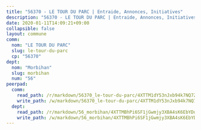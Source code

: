 ```yaml
---
title: "56370 - LE TOUR DU PARC | Entraide, Annonces, Initiatives"
description: "56370 - LE TOUR DU PARC | Entraide, Annonces, Initiatives"
date: 2020-01-11T14:09:21+09:00
collapsible: false
layout: commune
comm:
  nom: "LE TOUR DU PARC"
  slug: le-tour-du-parc
  cp: "56370"
dept:
  nom: "Morbihan"
  slug: morbihan
  num: "56"
peerpad:
  comm:
    read_path: /r/markdown/56370_le-tour-du-parc/4XTTM1dY53nJxb94k7NQ7ZeRQhNpGevCZMN2SQ2vxQYWkYATR
    write_path: /w/markdown/56370_le-tour-du-parc/4XTTM1dY53nJxb94k7NQ7ZeRQhNpGevCZMN2SQ2vxQYWkYATR-K3TgUTc2Wkan3gzVGsNRgWaYaEByTEbF96dUShL4SBoaWGy4qtiraTjAxvKLfjsFmNwuN5fqywg3zAeCVVC1aWN6Nt1Qdz39BAa1QD1wipD864mEjmEFJDbL94NyxEivUPy1g3DH
  dept:
    read_path: /r/markdown/56_morbihan/4XTTMBhPi6SF1jGwmjy3XBA4sK6EbYDun44EYwF3irZ7aBa5U
    write_path: /w/markdown/56_morbihan/4XTTMBhPi6SF1jGwmjy3XBA4sK6EbYDun44EYwF3irZ7aBa5U-K3TgV3HyhWtqSpmJ2GGLPRtHigVTcxkFRVLMX5R66UyRAN55PNUQgmTNwaDuJmWps9EVWQzncDySYbA7Pg7qEdRXsayrZysPHK4HeKM3FG1U8vQvyUvaDoFo4L4Z8coFC71q4zES
---
```


